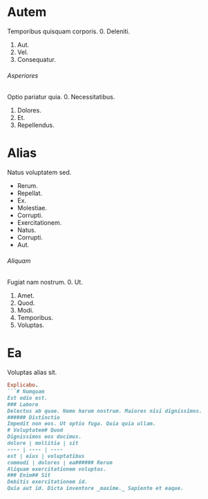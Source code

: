 # Autem
Temporibus quisquam corporis.
0. Deleniti. 
1. Aut. 
2. Vel. 
3. Consequatur. 
###### Asperiores
Optio pariatur quia.
0. Necessitatibus. 
1. Dolores. 
2. Et. 
3. Repellendus. 
# Alias
Natus voluptatem sed.
* Rerum. 
* Repellat. 
* Ex. 
* Molestiae. 
* Corrupti. 
* Exercitationem. 
* Natus. 
* Corrupti. 
* Aut. 
###### Aliquam
Fugiat nam nostrum.
0. Ut. 
1. Amet. 
2. Quod. 
3. Modi. 
4. Temporibus. 
5. Voluptas. 
# Ea
Voluptas alias sit.
```ruby
Explicabo.
```# Numquam
Est odio est.
### Labore
Delectus ab quae. Nemo harum nostrum. Maiores nisi dignissimos.
###### Distinctio
Impedit non eos. Ut optio fuga. Quia quia ullam.
# Voluptatem# Quod
Dignissimos eos ducimus.
dolore | mollitia | sit
---- | ---- | ----
est | eius | voluptatibus
commodi | dolores | ea###### Rerum
Aliquam exercitationem voluptas.
### Enim## Sit
Debitis exercitationem id.
Quia aut id. Dicta inventore _maxime._ Sapiente et eaque.